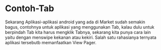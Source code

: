 # Contoh-Tab
Sekarang Aplikasi-aplikasi android yang ada di Market sudah semakin bagus, contohnya untuk aplikasi yang menggunakan Tab, kalau dulu untuk berpindah Tab kita harus mengklik Tabnya, sekarang kita punya cara lain yaitu dengan menswipe kekanan atau kekiri. Salah satu rahasianya ternyata aplikasi tersebutb memanfaatkan View Pager. 
